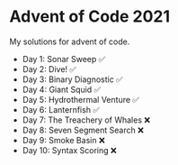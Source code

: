 # Advent of Code 2021
My solutions for advent of code. 

- Day 1: Sonar Sweep ✅
- Day 2: Dive! ✅
- Day 3: Binary Diagnostic ✅
- Day 4: Giant Squid ✅
- Day 5: Hydrothermal Venture ✅
- Day 6: Lanternfish ✅
- Day 7: The Treachery of Whales ❌
- Day 8: Seven Segment Search ❌
- Day 9: Smoke Basin ❌ 
- Day 10: Syntax Scoring ❌
